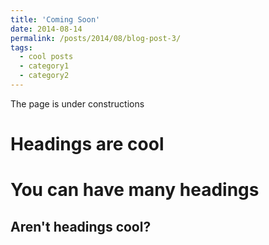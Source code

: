 ```yaml
---
title: 'Coming Soon'
date: 2014-08-14
permalink: /posts/2014/08/blog-post-3/
tags:
  - cool posts
  - category1
  - category2
---
```


The page is under constructions

Headings are cool
======

You can have many headings
======

Aren't headings cool?
------

